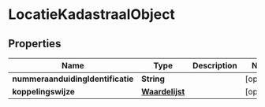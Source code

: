 # LocatieKadastraalObject

## Properties
Name | Type | Description | Notes
------------ | ------------- | ------------- | -------------
**nummeraanduidingIdentificatie** | **String** |  |  [optional]
**koppelingswijze** | [**Waardelijst**](Waardelijst.md) |  |  [optional]
